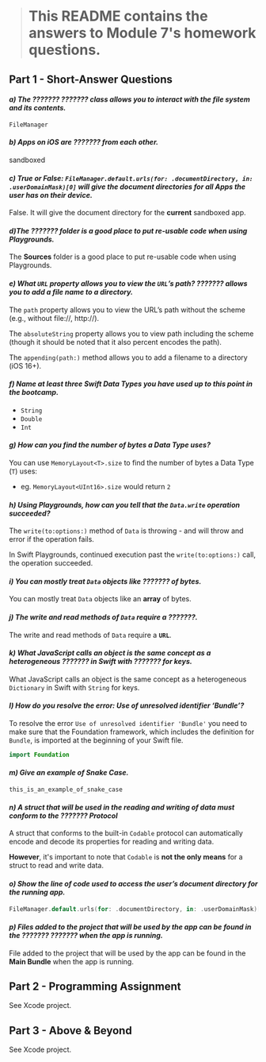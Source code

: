 > # This README contains the answers to Module 7's homework questions.

## Part 1 - Short-Answer Questions

#### _a) The ??????? ??????? class allows you to interact with the file system and its contents._

`FileManager`

#### _b) Apps on iOS are ??????? from each other._

sandboxed

#### _c) True or False: `FileManager.default.urls(for: .documentDirectory, in: .userDomainMask)[0]` will give the document directories for all Apps the user has on their device._

False. It will give the document directory for the **current** sandboxed app.

#### _d)The ??????? folder is a good place to put re-usable code when using Playgrounds._

The **Sources** folder is a good place to put re-usable code when using Playgrounds.

#### _e) What `URL` property allows you to view the `URL`’s path?  ??????? allows you to add a file name to a directory._

The `path` property allows you to view the URL’s path without the scheme (e.g., without file://, http://).

The `absoluteString` property allows you to view path including the scheme (though it should be noted that it also percent encodes the path).

The `appending(path:)` method allows you to add a filename to a directory (iOS 16+).

#### _f) Name at least three Swift Data Types you have used up to this point in the bootcamp._

- `String`
- `Double`
- `Int`

#### _g) How can you find the number of bytes a Data Type uses?_

You can use `MemoryLayout<T>.size` to find the number of bytes a Data Type (`T`) uses:

- eg. `MemoryLayout<UInt16>.size` would return `2`

#### _h) Using Playgrounds, how can you tell that the `Data.write` operation succeeded?_

The `write(to:options:)` method of `Data` is throwing - and will throw and error if the operation fails.

In Swift Playgrounds, continued execution past the `write(to:options:)` call, the operation succeeded.

#### _i) You can mostly treat `Data` objects like ??????? of bytes._

You can mostly treat `Data` objects like an **array** of bytes.

#### _j) The write and read methods of `Data` require a ???????._

The write and read methods of `Data` require a **`URL`**.

#### _k) What JavaScript calls an object is the same concept as a heterogeneous ??????? in Swift with ??????? for keys._

What JavaScript calls an object is the same concept as a heterogeneous `Dictionary` in Swift with `String` for keys.

#### _l) How do you resolve the error: Use of unresolved identifier ‘Bundle’?_

To resolve the error `Use of unresolved identifier 'Bundle'` you need to make sure that the Foundation framework, which includes the definition for `Bundle`, is imported at the beginning of your Swift file.

```Swift
import Foundation
```

#### _m) Give an example of Snake Case._

`this_is_an_example_of_snake_case`

#### _n) A struct that will be used in the reading and writing of data must conform to the ??????? Protocol_

A struct that conforms to the built-in `Codable` protocol can automatically encode and decode its properties for reading and writing data.

**However**, it's important to note that `Codable` is **not the only means** for a struct to read and write data. 

#### _o) Show the line of code used to access the user’s document directory for the running app._

```Swift
FileManager.default.urls(for: .documentDirectory, in: .userDomainMask)[0]
```

#### _p) Files added to the project that will be used by the app can be found in the ??????? ??????? when the app is running._

File added to the project that will be used by the app can be found in the **Main Bundle** when the app is running.

## Part 2 - Programming Assignment
See Xcode project.

## Part 3 - Above & Beyond
See Xcode project.
